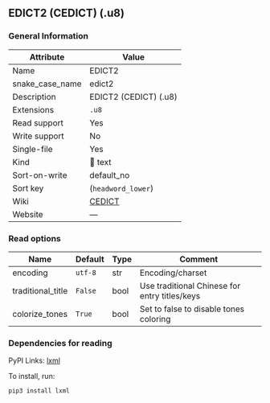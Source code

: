 EDICT2 (CEDICT) (.u8)
---------------------

### General Information

| Attribute       | Value                                          |
|-----------------|------------------------------------------------|
| Name            | EDICT2                                         |
| snake_case_name | edict2                                         |
| Description     | EDICT2 (CEDICT) (.u8)                          |
| Extensions      | `.u8`                                          |
| Read support    | Yes                                            |
| Write support   | No                                             |
| Single-file     | Yes                                            |
| Kind            | 📝 text                                        |
| Sort-on-write   | default_no                                     |
| Sort key        | \(`headword_lower`\)                           |
| Wiki            | [CEDICT](https://en.wikipedia.org/wiki/CEDICT) |
| Website         | ―                                              |

### Read options

| Name              | Default | Type | Comment                                       |
|-------------------|---------|------|-----------------------------------------------|
| encoding          | `utf-8` | str  | Encoding/charset                              |
| traditional_title | `False` | bool | Use traditional Chinese for entry titles/keys |
| colorize_tones    | `True`  | bool | Set to false to disable tones coloring        |

### Dependencies for reading

PyPI Links: [lxml](https://pypi.org/project/lxml)

To install, run:

```sh
pip3 install lxml
```
